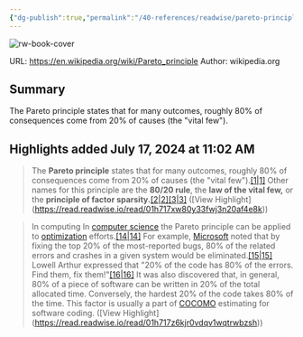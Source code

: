 ```yaml
---
{"dg-publish":true,"permalink":"/40-references/readwise/pareto-principle/","tags":["rw/articles"]}
---
```


![rw-book-cover](https://upload.wikimedia.org/wikipedia/commons/e/eb/Pareto_principle.png)
  
URL: https://en.wikipedia.org/wiki/Pareto_principle
Author: wikipedia.org

## Summary

The Pareto principle states that for many outcomes, roughly 80% of consequences come from 20% of causes (the "vital few").

## Highlights added July 17, 2024 at 11:02 AM
>The **Pareto principle** states that for many outcomes, roughly 80% of consequences come from 20% of causes (the "vital few").[[1\|1]](https://en.wikipedia.org/wiki/Pareto_principle#cite_note-NYT-1) Other names for this principle are the **80/20 rule**, the **law of the vital few,** or the **principle of factor sparsity.**[[2\|2]](https://en.wikipedia.org/wiki/Pareto_principle#cite_note-2)[[3\|3]](https://en.wikipedia.org/wiki/Pareto_principle#cite_note-:0-3) ([View Highlight] (https://read.readwise.io/read/01h717xw80y33fwj3n20af4e8k))


>In computing
>In [computer science](https://en.wikipedia.org/wiki/Computer_science) the Pareto principle can be applied to [optimization](https://en.wikipedia.org/wiki/Optimization_(computer_science)) efforts.[[14\|14]](https://en.wikipedia.org/wiki/Pareto_principle#cite_note-optimization-14) For example, [Microsoft](https://en.wikipedia.org/wiki/Microsoft) noted that by fixing the top 20% of the most-reported bugs, 80% of the related errors and crashes in a given system would be eliminated.[[15\|15]](https://en.wikipedia.org/wiki/Pareto_principle#cite_note-15) Lowell Arthur expressed that "20% of the code has 80% of the errors. Find them, fix them!"[[16\|16]](https://en.wikipedia.org/wiki/Pareto_principle#cite_note-16) It was also discovered that, in general, 80% of a piece of software can be written in 20% of the total allocated time. Conversely, the hardest 20% of the code takes 80% of the time. This factor is usually a part of [COCOMO](https://en.wikipedia.org/wiki/COCOMO) estimating for software coding. ([View Highlight] (https://read.readwise.io/read/01h717z6kjr0vdqv1wqtrwbzsh))


